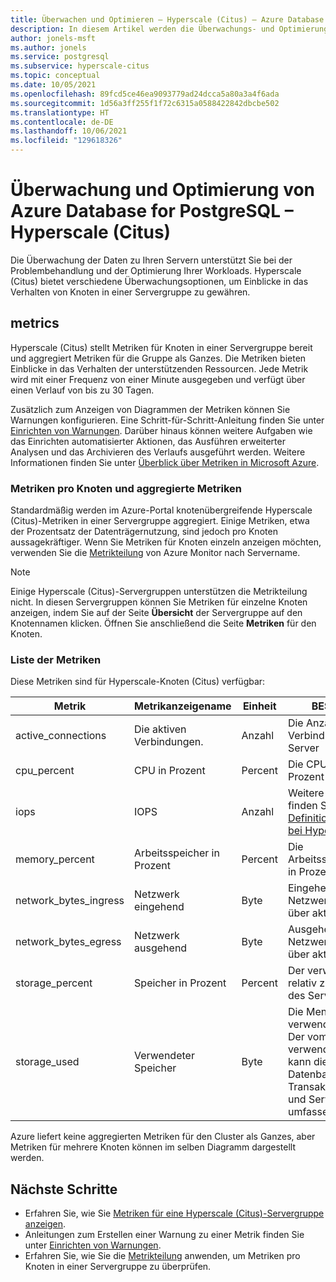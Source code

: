 ```yaml
---
title: Überwachen und Optimieren – Hyperscale (Citus) – Azure Database for PostgreSQL
description: In diesem Artikel werden die Überwachungs- und Optimierungsfunktionen in Azure Database for PostgreSQL – Hyperscale (Citus) beschrieben.
author: jonels-msft
ms.author: jonels
ms.service: postgresql
ms.subservice: hyperscale-citus
ms.topic: conceptual
ms.date: 10/05/2021
ms.openlocfilehash: 89fcd5ce46ea9093779ad24dcca5a80a3a4f6ada
ms.sourcegitcommit: 1d56a3ff255f1f72c6315a0588422842dbcbe502
ms.translationtype: HT
ms.contentlocale: de-DE
ms.lasthandoff: 10/06/2021
ms.locfileid: "129618326"
---
```

# <a name="monitor-and-tune-azure-database-for-postgresql---hyperscale-citus"></a>Überwachung und Optimierung von Azure Database for PostgreSQL – Hyperscale (Citus)

Die Überwachung der Daten zu Ihren Servern unterstützt Sie bei der Problembehandlung und der Optimierung Ihrer Workloads. Hyperscale (Citus) bietet verschiedene Überwachungsoptionen, um Einblicke in das Verhalten von Knoten in einer Servergruppe zu gewähren.

## <a name="metrics"></a>metrics

Hyperscale (Citus) stellt Metriken für Knoten in einer Servergruppe bereit und aggregiert Metriken für die Gruppe als Ganzes. Die Metriken bieten Einblicke in das Verhalten der unterstützenden Ressourcen. Jede Metrik wird mit einer Frequenz von einer Minute ausgegeben und verfügt über einen Verlauf von bis zu 30 Tagen.

Zusätzlich zum Anzeigen von Diagrammen der Metriken können Sie Warnungen konfigurieren. Eine Schritt-für-Schritt-Anleitung finden Sie unter [Einrichten von Warnungen](howto-hyperscale-alert-on-metric.md).  Darüber hinaus können weitere Aufgaben wie das Einrichten automatisierter Aktionen, das Ausführen erweiterter Analysen und das Archivieren des Verlaufs ausgeführt werden. Weitere Informationen finden Sie unter [Überblick über Metriken in Microsoft Azure](../azure-monitor/data-platform.md).

### <a name="per-node-vs-aggregate"></a>Metriken pro Knoten und aggregierte Metriken

Standardmäßig werden im Azure-Portal knotenübergreifende Hyperscale (Citus)-Metriken in einer Servergruppe aggregiert. Einige Metriken, etwa der Prozentsatz der Datenträgernutzung, sind jedoch pro Knoten aussagekräftiger. Wenn Sie Metriken für Knoten einzeln anzeigen möchten, verwenden Sie die [Metrikteilung](howto-hyperscale-monitoring.md#view-metrics-per-node) von Azure Monitor nach Servername.

> [!NOTE]
>
> Einige Hyperscale (Citus)-Servergruppen unterstützen die Metrikteilung nicht. In diesen Servergruppen können Sie Metriken für einzelne Knoten anzeigen, indem Sie auf der Seite **Übersicht** der Servergruppe auf den Knotennamen klicken. Öffnen Sie anschließend die Seite **Metriken** für den Knoten.

### <a name="list-of-metrics"></a>Liste der Metriken

Diese Metriken sind für Hyperscale-Knoten (Citus) verfügbar:

|Metrik|Metrikanzeigename|Einheit|BESCHREIBUNG|
|---|---|---|---|
|active_connections|Die aktiven Verbindungen.|Anzahl|Die Anzahl aktiver Verbindungen mit dem Server|
|cpu_percent|CPU in Prozent|Percent|Die CPU-Auslastung in Prozent|
|iops|IOPS|Anzahl|Weitere Informationen finden Sie unter [IOPS-Definition](../virtual-machines/premium-storage-performance.md#iops) und [Durchsatz bei Hyperscale (Citus)](concepts-hyperscale-configuration-options.md).|
|memory_percent|Arbeitsspeicher in Prozent|Percent|Die Arbeitsspeicherauslastung in Prozent|
|network_bytes_ingress|Netzwerk eingehend|Byte|Eingehender Netzwerkdatenverkehr über aktive Verbindungen.|
|network_bytes_egress|Netzwerk ausgehend|Byte|Ausgehender Netzwerkdatenverkehr über aktive Verbindungen.|
|storage_percent|Speicher in Prozent|Percent|Der verwendete Speicher relativ zum Maximalwert des Servers (in Prozent)|
|storage_used|Verwendeter Speicher|Byte|Die Menge des verwendeten Speichers. Der vom Dienst verwendete Speicher kann die Datenbankdateien, Transaktionsprotokolle und Serverprotokolle umfassen.|

Azure liefert keine aggregierten Metriken für den Cluster als Ganzes, aber Metriken für mehrere Knoten können im selben Diagramm dargestellt werden.

## <a name="next-steps"></a>Nächste Schritte

- Erfahren Sie, wie Sie [Metriken für eine Hyperscale (Citus)-Servergruppe anzeigen](howto-hyperscale-monitoring.md).
- Anleitungen zum Erstellen einer Warnung zu einer Metrik finden Sie unter [Einrichten von Warnungen](howto-hyperscale-alert-on-metric.md).
- Erfahren Sie, wie Sie die [Metrikteilung](../azure-monitor/essentials/metrics-charts.md#metric-splitting) anwenden, um Metriken pro Knoten in einer Servergruppe zu überprüfen.
